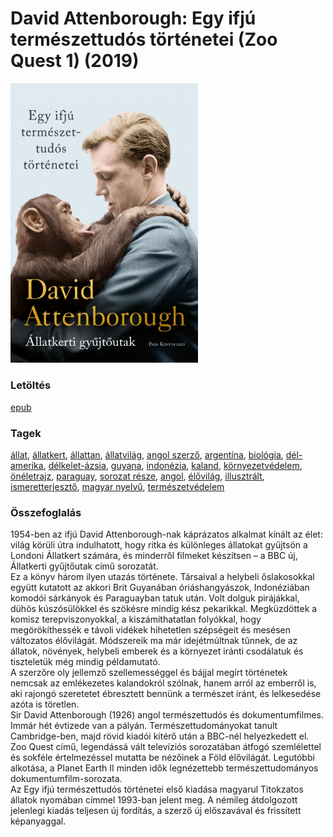 # <a name="id_1449">David Attenborough: Egy ifjú természettudós történetei (Zoo Quest 1) (2019)</a>
<img src="https://github.com/BercziSandor/calibre_lib/raw/main/libs/main/David%20Attenborough/Egy%20ifju%20termeszettudos%20tortenetei%20%281449%29/cover.jpg" alt="cover" width="300"/>

### Letöltés
[epub](https://github.com/BercziSandor/calibre_lib/raw/main/libs/main/David%20Attenborough/Egy%20ifju%20termeszettudos%20tortenetei%20%281449%29/Egy%20ifju%20termeszettudos%20tortene%20-%20David%20Attenborough.epub)

### Tagek
[állat](https://github.com/berczisandor/calibre_lib/blob/main/libs/main/tags/%c3%a1llat.md), [állatkert](https://github.com/berczisandor/calibre_lib/blob/main/libs/main/tags/%c3%a1llatkert.md), [állattan](https://github.com/berczisandor/calibre_lib/blob/main/libs/main/tags/%c3%a1llattan.md), [állatvilág](https://github.com/berczisandor/calibre_lib/blob/main/libs/main/tags/%c3%a1llatvil%c3%a1g.md), [angol szerző](https://github.com/berczisandor/calibre_lib/blob/main/libs/main/tags/angol%20szerz%c5%91.md), [argentína](https://github.com/berczisandor/calibre_lib/blob/main/libs/main/tags/argent%c3%adna.md), [biológia](https://github.com/berczisandor/calibre_lib/blob/main/libs/main/tags/biol%c3%b3gia.md), [dél-amerika](https://github.com/berczisandor/calibre_lib/blob/main/libs/main/tags/d%c3%a9l-amerika.md), [délkelet-ázsia](https://github.com/berczisandor/calibre_lib/blob/main/libs/main/tags/d%c3%a9lkelet-%c3%81zsia.md), [guyana](https://github.com/berczisandor/calibre_lib/blob/main/libs/main/tags/guyana.md), [indonézia](https://github.com/berczisandor/calibre_lib/blob/main/libs/main/tags/indon%c3%a9zia.md), [kaland](https://github.com/berczisandor/calibre_lib/blob/main/libs/main/tags/kaland.md), [környezetvédelem](https://github.com/berczisandor/calibre_lib/blob/main/libs/main/tags/k%c3%b6rnyezetv%c3%a9delem.md), [önéletrajz](https://github.com/berczisandor/calibre_lib/blob/main/libs/main/tags/%c3%b6n%c3%a9letrajz.md), [paraguay](https://github.com/berczisandor/calibre_lib/blob/main/libs/main/tags/paraguay.md), [sorozat része](https://github.com/berczisandor/calibre_lib/blob/main/libs/main/tags/sorozat%20r%c3%a9sze.md), [angol](https://github.com/berczisandor/calibre_lib/blob/main/libs/main/tags/angol.md), [élővilág](https://github.com/berczisandor/calibre_lib/blob/main/libs/main/tags/%c3%a9l%c5%91vil%c3%a1g.md), [illusztrált](https://github.com/berczisandor/calibre_lib/blob/main/libs/main/tags/illusztr%c3%a1lt.md), [ismeretterjesztő](https://github.com/berczisandor/calibre_lib/blob/main/libs/main/tags/ismeretterjeszt%c5%91.md), [magyar nyelvű](https://github.com/berczisandor/calibre_lib/blob/main/libs/main/tags/magyar%20nyelv%c5%b1.md), [természetvédelem](https://github.com/berczisandor/calibre_lib/blob/main/libs/main/tags/term%c3%a9szetv%c3%a9delem.md)

### Összefoglalás
<div>
<p>1954-ben ​az ifjú David Attenborough-nak káprázatos alkalmat kínált az élet: világ körüli útra indulhatott, hogy ritka és különleges állatokat gyűjtsön a Londoni Állatkert számára, és minderről filmeket készítsen – a BBC új, Állatkerti gyűjtőutak című sorozatát.<br>Ez a könyv három ilyen utazás története. Társaival a helybeli őslakosokkal együtt kutatott az akkori Brit Guyanában óriáshangyászok, Indonéziában komodói sárkányok és Paraguayban tatuk után. Volt dolguk pirájákkal, dühös kúszósülökkel és szökésre mindig kész pekarikkal. Megküzdöttek a komisz terepviszonyokkal, a kiszámíthatatlan folyókkal, hogy megörökíthessék e távoli vidékek hihetetlen szépségeit és mesésen változatos élővilágát. Módszereik ma már idejétmúltnak tűnnek, de az állatok, növények, helybeli emberek és a környezet iránti csodálatuk és tiszteletük még mindig példamutató.<br>A szerzőre oly jellemző szellemességgel és bájjal megírt történetek nemcsak az emlékezetes kalandokról szólnak, hanem arról az emberről is, aki rajongó szeretetet ébresztett bennünk a természet iránt, és lelkesedése azóta is töretlen.<br>Sir David Attenborough (1926) angol természettudós és dokumentumfilmes. Immár hét évtizede van a pályán. Természettudományokat tanult Cambridge-ben, majd rövid kiadói kitérő után a BBC-nél helyezkedett el. Zoo Quest című, legendássá vált televíziós sorozatában átfogó szemlélettel és sokféle értelmezéssel mutatta be nézőinek a Föld élővilágát. Legutóbbi alkotása, a Planet Earth II minden idők legnézettebb természettudományos dokumentumfilm-sorozata.<br>Az Egy ifjú természettudós történetei első kiadása magyarul Titokzatos állatok nyomában címmel 1993-ban jelent meg. A némileg átdolgozott jelenlegi kiadás teljesen új fordítás, a szerző új előszavával és frissített képanyaggal.</p></div>


